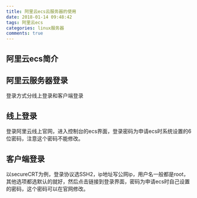```yaml
---
title: 阿里云ecs云服务器的使用
date: 2018-01-14 09:48:42
tags: 阿里云ecs
categories: linux服务器
comments: true
---
```


## 阿里云ecs简介
<!-- more -->
## 阿里云服务器登录
登录方式分线上登录和客户端登录
## 线上登录
登录阿里云线上官网，进入控制台的ecs界面，登录密码为申请ecs时系统设置的6位密码，注意这个密码不能修改。
## 客户端登录
以secureCRT为例，登录协议选SSH2，ip地址写公网ip，用户名一般都是root，其他选项都选默认的就好，然后点击链接到登录界面，密码为申请ecs时自己设置的密码，这个密码可以在官网修改。